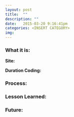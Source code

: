 ```yaml
---
layout: post
title:  ""
description: ""
date:   2015-03-20 9:16:41pm
categories: <INSERT CATEGORY>
img: 
---
```

<h3><b>What it is:</b></h3> 

<b>Site:</b> <website here>

<b>Duration Coding:</b> 

<h3><b>Process:</b></h3> 


<h3><b>Lesson Learned:</b></h3>

<h3><b>Future:</b></h3> 





